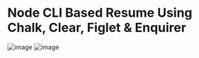 # Node CLI Based Resume Using Chalk, Clear, Figlet & Enquirer
![image](https://github.com/naz-i-ya/CLI-Resume/assets/76842801/360e8e4a-dde0-4f9c-aaaf-6c311e8a0375)
![image](https://github.com/naz-i-ya/CLI-Resume/assets/76842801/a1949532-854f-47b1-9692-69bcaab8e35d)

